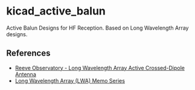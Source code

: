 # kicad_active_balun
Active Balun Designs for HF Reception.  Based on Long Wavelength Array designs.

## References

- [Reeve Observatory - Long Wavelength Array Active Crossed-Dipole Antenna](http://www.reeve.com/RadioScience/Antennas/ActiveCrossed-Dipole/LWA_Antenna.htm)
- [Long Wavelength Array (LWA) Memo Series](https://www.faculty.ece.vt.edu/swe/lwa/)
